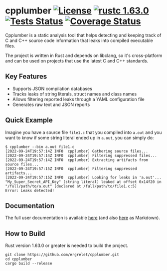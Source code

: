 # cpplumber [![License](https://img.shields.io/badge/license-GPL--3.0-blue.svg)](https://img.shields.io/badge/license-GPL--3.0-blue.svg) [![rustc 1.63.0](https://img.shields.io/badge/rust-1.63.0%2B-orange.svg)](https://img.shields.io/badge/rust-1.63.0%2B-orange.svg) [![Tests Status](https://github.com/ergrelet/cpplumber/workflows/Tests/badge.svg?branch=main)](https://github.com/ergrelet/cpplumber/actions?query=workflow%3ATests) [![Coverage Status](https://coveralls.io/repos/github/ergrelet/cpplumber/badge.svg?branch=main)](https://coveralls.io/github/ergrelet/cpplumber?branch=main)

Cpplumber is a static analysis tool that helps detecting and keeping track of C
and C++ source code information that leaks into compiled executable files.

The project is written in Rust and depends on libclang, so it's cross-platform and
can be used on projects that use the latest C and C++ standards.

## Key Features

* Supports JSON compilation databases
* Tracks leaks of string literals, struct names and class names
* Allows filtering reported leaks through a YAML configuration file
* Generates raw text and JSON reports

## Quick Example

Imagine you have a source file `file1.c` that you compiled into `a.out` and
you want to know if some string literal ended up in `a.out`, you can simply do:
```
$ cpplumber --bin a.out file1.c
[2022-09-24T19:57:14Z INFO  cpplumber] Gathering source files...
[2022-09-24T19:57:14Z INFO  cpplumber] Filtering suppressed files...
[2022-09-24T19:57:14Z INFO  cpplumber] Extracting artifacts from source files...
[2022-09-24T19:57:15Z INFO  cpplumber] Filtering suppressed artifacts...
[2022-09-24T19:57:15Z INFO  cpplumber] Looking for leaks in 'a.out'...
"My_Super_Secret_API_Key" (string literal) leaked at offset 0x14f20 in "/full/path/to/a.out" [declared at /full/path/to/file1.c:5]
Error: Leaks detected!
```

## Documentation

The full user documentation is available [here](https://ergrelet.github.io/cpplumber/)
(and also [here](https://github.com/ergrelet/cpplumber/blob/gh-pages/index.md)
as Markdown).

## How to Build

Rust version 1.63.0 or greater is needed to build the project.

```
git clone https://github.com/ergrelet/cpplumber.git
cd cpplumber
cargo build --release
```
